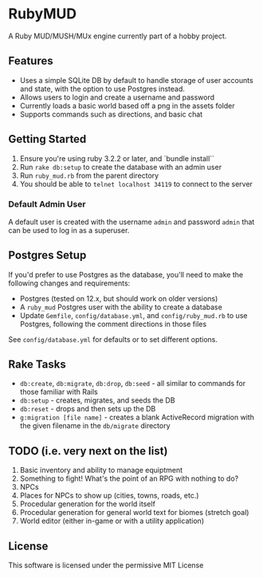 # RubyMUD

A Ruby MUD/MUSH/MUx engine currently part of a hobby project.

## Features

* Uses a simple SQLite DB by default to handle storage of user accounts and state, with the option to use Postgres instead.
* Allows users to login and create a username and password
* Currently loads a basic world based off a png in the assets folder
* Supports commands such as directions, and basic chat

## Getting Started

1. Ensure you're using ruby 3.2.2 or later, and `bundle install``
1. Run `rake db:setup` to create the database with an admin user
1. Run `ruby_mud.rb` from the parent directory
1. You should be able to `telnet localhost 34119` to connect to the server

### Default Admin User

A default user is created with the username `admin` and password `admin` that can be used to log in as a superuser.

## Postgres Setup

If you'd prefer to use Postgres as the database, you'll need to make the following changes and requirements:

* Postgres (tested on 12.x, but should work on older versions)
* A `ruby_mud` Postgres user with the ability to create a database
* Update `Gemfile`, `config/database.yml`, and `config/ruby_mud.rb` to use Postgres, following the comment directions in those files

See `config/database.yml` for defaults or to set different options.

## Rake Tasks

* `db:create`, `db:migrate`, `db:drop`, `db:seed` - all similar to commands for those familiar with Rails
* `db:setup` - creates, migrates, and seeds the DB
* `db:reset` - drops and then sets up the DB
* `g:migration [file name]` - creates a blank ActiveRecord migration with the given filename in the `db/migrate` directory

## TODO (i.e. very next on the list)

1. Basic inventory and ability to manage equiptment
1. Something to fight! What's the point of an RPG with nothing to do?
1. NPCs
1. Places for NPCs to show up (cities, towns, roads, etc.)
1. Procedular generation for the world itself
1. Procedular generation for general world text for biomes (stretch goal)
1. World editor (either in-game or with a utility application)

## License

This software is licensed under the permissive MIT License
